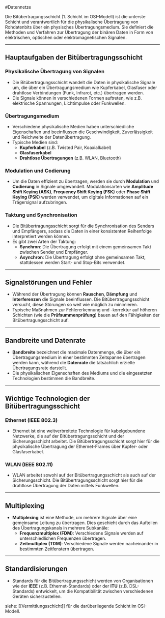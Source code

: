 #Datennetze 

Die Bitübertragungsschicht (1. Schicht im OSI-Modell) ist die unterste Schicht und verantwortlich für die physikalische Übertragung von Rohdatenbits über ein physisches Übertragungsmedium. Sie definiert die Methoden und Verfahren zur Übertragung der binären Daten in Form von elektrischen, optischen oder elektromagnetischen Signalen.

---

## Hauptaufgaben der Bitübertragungsschicht

### Physikalische Übertragung von Signalen

- Die Bitübertragungsschicht wandelt die Daten in physikalische Signale um, die über ein Übertragungsmedium wie Kupferkabel, Glasfaser oder drahtlose Verbindungen (Funk, Infrarot, etc.) übertragen werden.
- Die Signale können in verschiedenen Formen auftreten, wie z.B. elektrische Spannungen, Lichtimpulse oder Funkwellen.

### Übertragungsmedium

- Verschiedene physikalische Medien haben unterschiedliche Eigenschaften und beeinflussen die Geschwindigkeit, Zuverlässigkeit und Reichweite der Datenübertragung.
- Typische Medien sind:
  - **Kupferkabel** (z.B. Twisted Pair, Koaxialkabel)
  - **Glasfaserkabel**
  - **Drahtlose Übertragungen** (z.B. WLAN, Bluetooth)

### Modulation und Codierung

- Um die Daten effizient zu übertragen, werden sie durch **Modulation** und **Codierung** in Signale umgewandelt. Modulationsarten wie **Amplitude Shift Keying (ASK)**, **Frequency Shift Keying (FSK)** oder **Phase Shift Keying (PSK)** werden verwendet, um digitale Informationen auf ein Trägersignal aufzubringen.

### Taktung und Synchronisation

- Die Bitübertragungsschicht sorgt für die Synchronisation des Senders und Empfängers, sodass die Daten in einer konsistenten Reihenfolge interpretiert werden können.
- Es gibt zwei Arten der Taktung:
  - **Synchron**: Die Übertragung erfolgt mit einem gemeinsamen Takt zwischen Sender und Empfänger.
  - **Asynchron**: Die Übertragung erfolgt ohne gemeinsamen Takt, stattdessen werden Start- und Stop-Bits verwendet.

---

## Signalstörungen und Fehler

- Während der Übertragung können **Rauschen**, **Dämpfung** und **Interferenzen** die Signale beeinflussen. Die Bitübertragungsschicht versucht, diese Störungen so weit wie möglich zu minimieren.
- Typische Maßnahmen zur Fehlererkennung und -korrektur auf höheren Schichten (wie die **Prüfsummenprüfung**) bauen auf den Fähigkeiten der Bitübertragungsschicht auf.

---

## Bandbreite und Datenrate

- **Bandbreite** bezeichnet die maximale Datenmenge, die über ein Übertragungsmedium in einer bestimmten Zeitspanne übertragen werden kann, während die **Datenrate** die tatsächlich erzielte Übertragungsrate darstellt.
- Die physikalischen Eigenschaften des Mediums und die eingesetzten Technologien bestimmen die Bandbreite.

---

## Wichtige Technologien der Bitübertragungsschicht

### Ethernet (IEEE 802.3)

- Ethernet ist eine weitverbreitete Technologie für kabelgebundene Netzwerke, die auf der Bitübertragungsschicht und der Sicherungsschicht arbeitet. Die Bitübertragungsschicht sorgt hier für die physikalische Übertragung der Ethernet-Frames über Kupfer- oder Glasfaserkabel.

### WLAN (IEEE 802.11)

- WLAN arbeitet sowohl auf der Bitübertragungsschicht als auch auf der Sicherungsschicht. Die Bitübertragungsschicht sorgt hier für die drahtlose Übertragung der Daten mittels Funkwellen.

---

## Multiplexing

- **Multiplexing** ist eine Methode, um mehrere Signale über eine gemeinsame Leitung zu übertragen. Dies geschieht durch das Aufteilen des Übertragungskanals in mehrere Subkanäle:
  - **Frequenzmultiplex (FDM)**: Verschiedene Signale werden auf unterschiedlichen Frequenzen übertragen.
  - **Zeitmultiplex (TDM)**: Verschiedene Signale werden nacheinander in bestimmten Zeitfenstern übertragen.

---

## Standardisierungen

- Standards für die Bitübertragungsschicht werden von Organisationen wie der **IEEE** (z.B. Ethernet-Standards) oder der **ITU** (z.B. DSL-Standards) entwickelt, um die Kompatibilität zwischen verschiedenen Geräten sicherzustellen.

siehe: [[Vermittlungsschicht]] für die darüberliegende Schicht im OSI-Modell.
